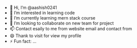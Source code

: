 - 👋 Hi, I’m @aashish0241
- 👀 I’m interested in learning code
- 🌱 I’m currently learning  mern stack course 
- 💞️ I’m looking to collaborate on new team for project
- 📫 Contact esaily to me from website email and contact from
- 😄 Thank to visit for view my profile
- ⚡ Fun fact: ...

<!---
aashish0241/aashish0241 is a ✨ special ✨ repository because its `README.md` (this file) appears on your GitHub profile.
You can click the Preview link to take a look at your changes.
--->
